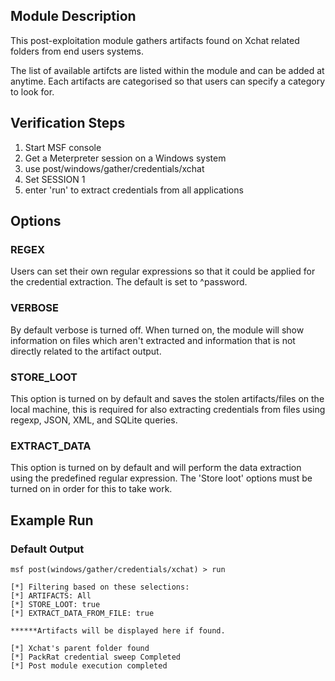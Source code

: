 ## Module Description

This post-exploitation module gathers artifacts found on Xchat related folders from end users systems.

The list of available artifcts are listed within the module and can be added at anytime. Each artifacts are categorised so that users can specify a category to look for.


## Verification Steps

1. Start MSF console
2. Get a Meterpreter session on a Windows system
3. use post/windows/gather/credentials/xchat
4. Set SESSION 1
5. enter 'run' to extract credentials from all applications


## Options
### REGEX

Users can set their own regular expressions so that it could be applied for the credential extraction. The default is set to ^password.

### VERBOSE

By default verbose is turned off. When turned on, the module will show information on files which aren't extracted and information that is not directly related to the artifact output.


### STORE_LOOT
This option is turned on by default and saves the stolen artifacts/files on the local machine,
this is required for also extracting credentials from files using regexp, JSON, XML, and SQLite queries.


### EXTRACT_DATA
This option is turned on by default and will perform the data extraction using the predefined regular expression. The 'Store loot' options must be turned on in order for this to take work.

## Example Run
### Default Output
  ```
msf post(windows/gather/credentials/xchat) > run 

[*] Filtering based on these selections:  
[*] ARTIFACTS: All
[*] STORE_LOOT: true
[*] EXTRACT_DATA_FROM_FILE: true

******Artifacts will be displayed here if found.

[*] Xchat's parent folder found
[*] PackRat credential sweep Completed
[*] Post module execution completed

  ```
